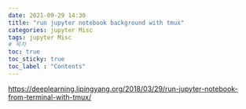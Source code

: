 ```yaml
---
date: 2021-09-29 14:30
title: "run jupyter notebook background with tmux"
categories: jupyter Misc
tags: jupyter Misc
# 목차
toc: true  
toc_sticky: true 
toc_label : "Contents"
---
```


<https://deeplearning.lipingyang.org/2018/03/29/run-jupyter-notebook-from-terminal-with-tmux/>
